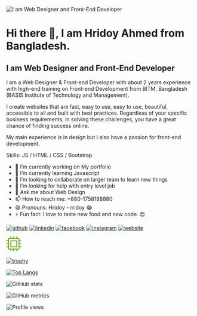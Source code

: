 ![I am Web Designer and Front-End Developer](https://scontent.fdac5-2.fna.fbcdn.net/v/t39.30808-6/257778570_2005734382925589_9182504598759797178_n.jpg?_nc_cat=107&ccb=1-7&_nc_sid=19026a&_nc_eui2=AeE59K9Tl-fJcfp9HGdPCVQrIIFOQRrZDNQggU5BGtkM1Oi6HWLfHB8bq8PI6cfME81M_ffpnEB7_s_cCSBJLl3k&_nc_ohc=aKtem0ectqoAX_f961-&_nc_ht=scontent.fdac5-2.fna&oh=00_AfBPlH_PP1VY1HZQeRx_cxSSmHnUVjehjK8ML9fg5pp_RA&oe=640169B1)

# Hi there 👋, I am **Hridoy Ahmed** from Bangladesh.
## I am Web Designer and Front-End Developer

I am a Web Designer & Front-end Developer with about 2 years experience with high-end training on Front-end Development from BITM, Bangladesh (BASIS Institute of Technology and Management).

I create websites that are fast, easy to use, easy to use, beautiful, accessible to all and built with best practices. Regardless of your specific business requirements, in solving these challenges, you have a great chance of finding success online.

My main experience is in design but I also have a passion for front-end development.

Skills: JS / HTML / CSS / Bootstrap

- 🔭 I’m currently working on My portfolio 
- 🌱 I’m currently learning Javascript 
- 👯 I’m looking to collaborate on larger team to learn new things 
- 🤔 I’m looking for help with entry level job 
- 💬 Ask me about Web Design  
- 📫 How to reach me: +880-1758188880 
- 😄 Pronouns: Hridoy - rridoy 😂 
- ⚡ Fun fact: I love to taste new food and new code.  😍  


[<img src='https://cdn.jsdelivr.net/npm/simple-icons@3.0.1/icons/github.svg' alt='github' height='40'>](https://github.com/hridoy8888)  [<img src='https://cdn.jsdelivr.net/npm/simple-icons@3.0.1/icons/linkedin.svg' alt='linkedin' height='40'>](https://www.linkedin.com/in/devhridoyahmed/)  [<img src='https://cdn.jsdelivr.net/npm/simple-icons@3.0.1/icons/facebook.svg' alt='facebook' height='40'>](https://www.facebook.com/devhridoyahmed)  [<img src='https://cdn.jsdelivr.net/npm/simple-icons@3.0.1/icons/instagram.svg' alt='instagram' height='40'>](https://www.instagram.com/devhridoyahmed//)  [<img src='https://cdn.jsdelivr.net/npm/simple-icons@3.0.1/icons/icloud.svg' alt='website' height='40'>](https://hr-port.netlify.app/)  

<a href='https://docs.github.com/en/developers'><img src='https://raw.githubusercontent.com/acervenky/animated-github-badges/master/assets/devbadge.gif' width='40' height='40'></a> 

[![trophy](https://github-profile-trophy.vercel.app/?username=hridoy8888)](https://github.com/ryo-ma/github-profile-trophy)

[![Top Langs](https://github-readme-stats.vercel.app/api/top-langs/?username=hridoy8888)](https://github.com/anuraghazra/github-readme-stats)

![GitHub stats](https://github-readme-stats.vercel.app/api?username=hridoy8888&show_icons=true)   

![GitHub metrics](https://metrics.lecoq.io/hridoy8888)  

![Profile views](https://gpvc.arturio.dev/hridoy8888)  
